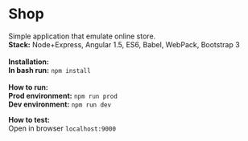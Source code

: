 # Shop
Simple application that emulate online store.
<br>
<b>Stack:</b> Node+Express, Angular 1.5, ES6, Babel, WebPack, Bootstrap 3<br/></br>
<b>Installation:</b></br>
<b>In bash run:</b> `npm install`
</br></br>
<b>How to run:</b></br>
<b>Prod environment:</b> `npm run prod`</br>
<b>Dev environment:</b> `npm run dev`

<b>How to test:</b></br>
Open in browser `localhost:9000`
